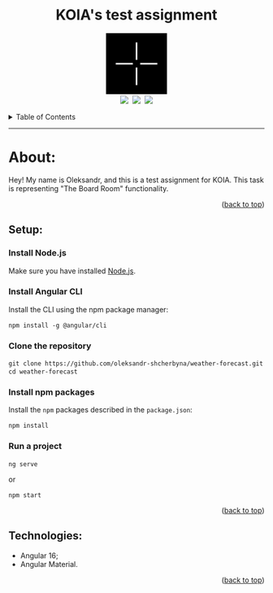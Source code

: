 <h1 align="center" id="readme-top">KOIA's test assignment</h1>

<p align="center">
  <img src="src/assets/images/other/KOIA-logo.png" alt="koia-logo" width="120px" height="120px"/>
  <br>
  <a href="https://angular.io/"><img src="https://img.shields.io/badge/Angular%20CLI-v.16.1.1-red.svg"/></a>&nbsp;
  <a href="https://nodejs.org/en"><img src="https://img.shields.io/badge/Node-v.18.16.1-brightgreen.svg"/></a>&nbsp;
  <a href="https://www.npmjs.com/package/npm"><img src="https://img.shields.io/badge/npm-v.9.7.2-green.svg"/></a>
  <br>
</p>

<details>
  <summary>Table of Contents</summary>
  <ol>
    <li><a href="#about-application">About</a></li>
    <li><a href="#setup">Setup</a></li>
    <li><a href="#technologies-and-libraries">Technologies</a></li>
  </ol>
</details>

<hr>

<h1 id="about-application">About:</h1>

Hey! My name is Oleksandr, and this is a test assignment for KOIA. This task is representing "The Board Room" functionality.

<p align="right">(<a href="#readme-top">back to top</a>)</p>


<h2 id="setup">Setup:</h2>

### Install Node.js

Make sure you have installed <a href="https://nodejs.org/en/about/">Node.js</a>.

### Install Angular CLI

Install the CLI using the npm package manager:

```shell
npm install -g @angular/cli
```

### Clone the repository

```shell
git clone https://github.com/oleksandr-shcherbyna/weather-forecast.git
cd weather-forecast
```

### Install npm packages

Install the `npm` packages described in the `package.json`:

```shell
npm install
```

### Run a project

```shell
ng serve
```

or

```shell
npm start
```

<p align="right">(<a href="#readme-top">back to top</a>)</p>


<h2 id="technologies-and-libraries">Technologies:</h2>

* Angular 16;
* Angular Material.

<p align="right">(<a href="#readme-top">back to top</a>)</p>
